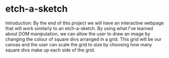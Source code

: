 # etch-a-sketch
Introduction: By the end of this project we will have an interactive webpage that will work similarly to an etch-a-sketch. By using what I've learned about DOM manipulation, we can allow the user to draw an image by changing the colour of square divs arranged in a grid. This grid will be our canvas and the user can scale the grid to size by choosing how many square divs make up each side of the grid.